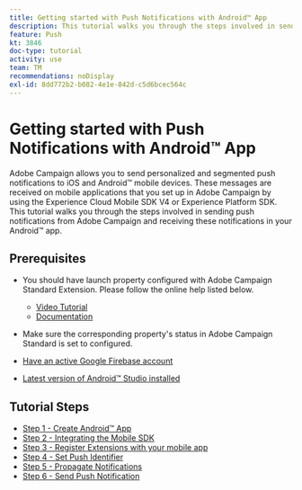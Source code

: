 ```yaml
---
title: Getting started with Push Notifications with Android™ App
description: This tutorial walks you through the steps involved in sending push notifications from Adobe Campaign and receiving these notifications in your Android™ app.
feature: Push
kt: 3846
doc-type: tutorial
activity: use
team: TM
recommendations: noDisplay
exl-id: 8dd772b2-b082-4e1e-842d-c5d6bcec564c
---
```

# Getting started with Push Notifications with Android™ App

Adobe Campaign allows you to send personalized and segmented push notifications to iOS and Android™ mobile devices.
These messages are received on mobile applications that you set up in Adobe Campaign by using the Experience Cloud Mobile SDK V4 or Experience Platform SDK.
This tutorial walks you through the steps involved in sending push notifications from Adobe Campaign and receiving these notifications in your Android™ app.

## Prerequisites

* You should have launch property configured with Adobe Campaign Standard Extension. Please follow the online help listed below.
  * [Video Tutorial](https://video.tv.adobe.com/v/26224?quality=12&learn=on)
  * [Documentation](https://experienceleague.adobe.com/docs/campaign-standard-learn/tutorials/communication-channels/mobile/configure-mobile-apps-using-aep-sdk.html?lang=en)

* Make sure the corresponding property's status in Adobe Campaign Standard is set to configured.
* [Have an active Google Firebase account](https://firebase.google.com)
* [Latest version of Android™ Studio installed](https://developer.android.com/studio)

## Tutorial Steps

* [Step 1 - Create Android™ App](/help/tutorial-push-notifications-android/create-android-app.md)
* [Step 2 - Integrating the Mobile SDK](/help/tutorial-push-notifications-android/integrating-with-mobile-sdk.md)
* [Step 3 - Register Extensions with your mobile app](/help/tutorial-push-notifications-android/register-mobile-extensions.md)
* [Step 4 - Set Push Identifier](/help/tutorial-push-notifications-android/set-push-identifier.md)
* [Step 5 - Propagate Notifications](/help/tutorial-push-notifications-android/propagate-notification.md)
* [Step 6 - Send Push Notification](/help/tutorial-push-notifications-android/send-push-notification.md)
